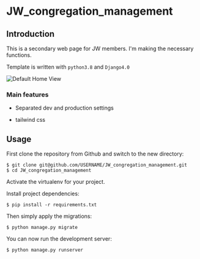 # JW_congregation_management


## Introduction

This is a secondary web page for JW members. I'm making the necessary functions.

Template is written with `python3.8` and `Django4.0`

![Default Home View](__screenshots/home.png?raw=true "Title")

### Main features

* Separated dev and production settings

* tailwind css

## Usage

First clone the repository from Github and switch to the new directory:

    $ git clone git@github.com/USERNAME/JW_congregation_management.git
    $ cd JW_congregation_management
    
Activate the virtualenv for your project.
    
Install project dependencies:

    $ pip install -r requirements.txt
    
    
Then simply apply the migrations:

    $ python manage.py migrate
    

You can now run the development server:

    $ python manage.py runserver